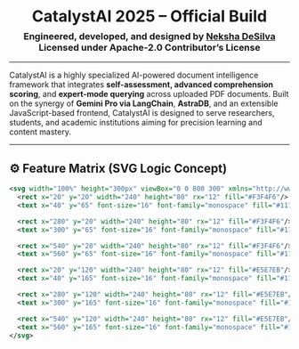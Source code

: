 <h1 align="center">CatalystAI 2025 – Official Build</h1>
<h3 align="center" style="margin-top: -10px;">Engineered, developed, and designed by <a href="https://www.github.com/nekshadesilva">Neksha DeSilva</a><br>Licensed under Apache-2.0 Contributor’s License</h3>

---

CatalystAI is a highly specialized AI-powered document intelligence framework that integrates **self-assessment, advanced comprehension scoring**, and **expert-mode querying** across uploaded PDF documents. Built on the synergy of **Gemini Pro via LangChain**, **AstraDB**, and an extensible JavaScript-based frontend, CatalystAI is designed to serve researchers, students, and academic institutions aiming for precision learning and content mastery.

---

## ⚙️ Feature Matrix (SVG Logic Concept)

```svg
<svg width="100%" height="300px" viewBox="0 0 800 300" xmlns="http://www.w3.org/2000/svg">
  <rect x="20" y="20" width="240" height="80" rx="12" fill="#F3F4F6"/>
  <text x="40" y="65" font-size="16" font-family="monospace" fill="#111827">Document Completion Engine</text>

  <rect x="280" y="20" width="240" height="80" rx="12" fill="#F3F4F6"/>
  <text x="300" y="65" font-size="16" font-family="monospace" fill="#111827">Accuracy Analyzer + Deep Search</text>

  <rect x="540" y="20" width="240" height="80" rx="12" fill="#F3F4F6"/>
  <text x="560" y="65" font-size="16" font-family="monospace" fill="#111827">Expert Mode Q&A Synthesis</text>

  <rect x="20" y="120" width="240" height="80" rx="12" fill="#E5E7EB"/>
  <text x="40" y="165" font-size="16" font-family="monospace" fill="#111827">Voice Input + Speech Recognition</text>

  <rect x="280" y="120" width="240" height="80" rx="12" fill="#E5E7EB"/>
  <text x="300" y="165" font-size="16" font-family="monospace" fill="#111827">Session Export (JSON)</text>

  <rect x="540" y="120" width="240" height="80" rx="12" fill="#E5E7EB"/>
  <text x="560" y="165" font-size="16" font-family="monospace" fill="#111827">Chat History Persistence</text>
</svg>
